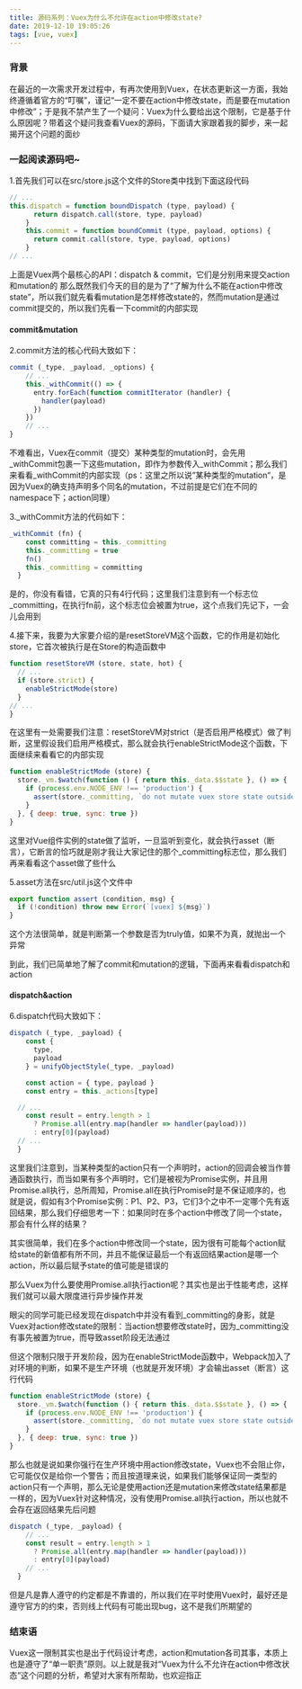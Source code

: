 ```yaml
---
title: 源码系列：Vuex为什么不允许在action中修改state?
date: 2019-12-10 19:05:26
tags: [vue, vuex]
---
```


### 背景
在最近的一次需求开发过程中，有再次使用到Vuex，在状态更新这一方面，我始终遵循着官方的“叮嘱”，谨记“一定不要在action中修改state，而是要在mutation中修改”；于是我不禁产生了一个疑问：Vuex为什么要给出这个限制，它是基于什么原因呢？带着这个疑问我查看Vuex的源码，下面请大家跟着我的脚步，来一起揭开这个问题的面纱
<!--more-->

### 一起阅读源码吧~

1.首先我们可以在src/store.js这个文件的Store类中找到下面这段代码
```javascript
// ...
this.dispatch = function boundDispatch (type, payload) {
      return dispatch.call(store, type, payload)
    }
    this.commit = function boundCommit (type, payload, options) {
      return commit.call(store, type, payload, options)
    }
// ...
```

上面是Vuex两个最核心的API：dispatch & commit，它们是分别用来提交action和mutation的
那么既然我们今天的目的是为了“了解为什么不能在action中修改state”，所以我们就先看看mutation是怎样修改state的，然而mutation是通过commit提交的，所以我们先看一下commit的内部实现

#### commit&mutation
2.commit方法的核心代码大致如下：
```javascript
commit (_type, _payload, _options) {
    // ...
    this._withCommit(() => {
      entry.forEach(function commitIterator (handler) {
        handler(payload)
      })
    })
    // ...
}
```

不难看出，Vuex在commit（提交）某种类型的mutation时，会先用_withCommit包裹一下这些mutation，即作为参数传入_withCommit；那么我们来看看_withCommit的内部实现（ps：这里之所以说”某种类型的mutation“，是因为Vuex的确支持声明多个同名的mutation，不过前提是它们在不同的namespace下；action同理）

3._withCommit方法的代码如下：
```javascript
_withCommit (fn) {
    const committing = this._committing
    this._committing = true
    fn()
    this._committing = committing
  }
```

是的，你没有看错，它真的只有4行代码；这里我们注意到有一个标志位_committing，在执行fn前，这个标志位会被置为true，这个点我们先记下，一会儿会用到

4.接下来，我要为大家要介绍的是resetStoreVM这个函数，它的作用是初始化store，它首次被执行是在Store的构造函数中
```javascript
function resetStoreVM (store, state, hot) {
  // ...
  if (store.strict) {
    enableStrictMode(store)
  }
// ...
}
```

在这里有一处需要我们注意：resetStoreVM对strict（是否启用严格模式）做了判断，这里假设我们启用严格模式，那么就会执行enableStrictMode这个函数，下面继续来看看它的内部实现

```javascript
function enableStrictMode (store) {
  store._vm.$watch(function () { return this._data.$$state }, () => {
    if (process.env.NODE_ENV !== 'production') {
      assert(store._committing, `do not mutate vuex store state outside mutation handlers.`)
    }
  }, { deep: true, sync: true })
}
```

这里对Vue组件实例的state做了监听，一旦监听到变化，就会执行asset（断言），它断言的恰巧就是刚才我让大家记住的那个_committing标志位，那么我们再来看看这个asset做了些什么

5.asset方法在src/util.js这个文件中
```javascript
export function assert (condition, msg) {
  if (!condition) throw new Error(`[vuex] ${msg}`)
}
```

这个方法很简单，就是判断第一个参数是否为truly值，如果不为真，就抛出一个异常  

到此，我们已简单地了解了commit和mutation的逻辑，下面再来看看dispatch和action

#### dispatch&action
6.dispatch代码大致如下：
```javascript
dispatch (_type, _payload) {
    const {
      type,
      payload
    } = unifyObjectStyle(_type, _payload)

    const action = { type, payload }
    const entry = this._actions[type]

  // ...
    const result = entry.length > 1
      ? Promise.all(entry.map(handler => handler(payload)))
      : entry[0](payload)
  // ...
  }
```

这里我们注意到，当某种类型的action只有一个声明时，action的回调会被当作普通函数执行，而当如果有多个声明时，它们是被视为Promise实例，并且用Promise.all执行，总所周知，Promise.all在执行Promise时是不保证顺序的，也就是说，假如有3个Promise实例：P1、P2、P3，它们3个之中不一定哪个先有返回结果，那么我们仔细思考一下：如果同时在多个action中修改了同一个state，那会有什么样的结果？

其实很简单，我们在多个action中修改同一个state，因为很有可能每个action赋给state的新值都有所不同，并且不能保证最后一个有返回结果action是哪一个action，所以最后赋予state的值可能是错误的

那么Vuex为什么要使用Promise.all执行action呢？其实也是出于性能考虑，这样我们就可以最大限度进行异步操作并发

眼尖的同学可能已经发现在dispatch中并没有看到_committing的身影，就是Vuex对action修改state的限制：当action想要修改state时，因为_committing没有事先被置为true，而导致asset阶段无法通过

但这个限制只限于开发阶段，因为在enableStrictMode函数中，Webpack加入了对环境的判断，如果不是生产环境（也就是开发环境）才会输出asset（断言）这行代码

```javascript
function enableStrictMode (store) {
  store._vm.$watch(function () { return this._data.$$state }, () => {
    if (process.env.NODE_ENV !== 'production') {
      assert(store._committing, `do not mutate vuex store state outside mutation handlers.`)
    }
  }, { deep: true, sync: true })
}
```

那么也就是说如果你强行在生产环境中用action修改state，Vuex也不会阻止你，它可能仅仅是给你一个警告；而且按道理来说，如果我们能够保证同一类型的action只有一个声明，那么无论是使用action还是mutation来修改state结果都是一样的，因为Vuex针对这种情况，没有使用Promise.all执行action，所以也就不会存在返回结果先后问题

```javascript
dispatch (_type, _payload) {
    // ...
    const result = entry.length > 1
      ? Promise.all(entry.map(handler => handler(payload)))
      : entry[0](payload)
    // ...
  }
```

但是凡是靠人遵守的约定都是不靠谱的，所以我们在平时使用Vuex时，最好还是遵守官方的约束，否则线上代码有可能出现bug，这不是我们所期望的

### 结束语
Vuex这一限制其实也是出于代码设计考虑，action和mutation各司其事，本质上也是遵守了“单一职责”原则。以上就是我对“Vuex为什么不允许在action中修改状态“这个问题的分析，希望对大家有所帮助，也欢迎指正





